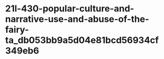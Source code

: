 # 21l-430-popular-culture-and-narrative-use-and-abuse-of-the-fairy-ta_db053bb9a5d04e81bcd56934cf349eb6
